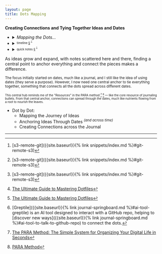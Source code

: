 ```yaml
---
layout: page
title: Dots Mapping
---
```


**Creating Connections and Tying Together Ideas and Dates**

- <details markdown="block"><summary><i>Mapping the Dots...</i></summary>
   
  - <details markdown="block"><summary><strong>code</strong></summary>
     
    - <details markdown="block"><summary><strong>AI</strong></summary>
       
      - Vector DB
      - <details markdown="block"><summary>RAG</summary>
          
        - <details markdown="block"><summary>embeddings</summary>
           
          - Voyage AI
            [<sup>+</sup>]({{site.baseurl}}{% post_url 2024/2024-06-08-ai-embedding-models %})
          - AnyScale AI
            [<sup>+</sup>]({{site.baseurl}}{% post_url 2024/2024-06-08-ai-embedding-models %})
          </details>
        - <details markdown="block"><summary>chunking strategies</summary>
           
          - personal knowledge base
            - journal entries
              [<sup>+</sup>]({{site.baseurl}}{% post_url 2024/2024-06-24-journal-entries-knowledge-base %})
            - message timelines
              [<sup>+</sup>]({{site.baseurl}}{% post_url 2024/2024-06-01-message-knowledge-base %})
          </details>
        - draft and sketch
          - <sub>`2024a11m24d-rag` [^999] <sub><i>convert pdf to md</i></sub></sub>
          - <sub>`2024a11m24d-txtai-embeddings` [^999] <sub><i>embedding and search with **txtai**</i></sub></sub>
        </details>
      </details>
    - <details markdown="block"><summary>snippets</summary>
       
      - cli
        - find <sup><sup>[+](https://igorlima.github.io/unapologetic-snippets/docs/languages/shell/cli-find)</sup></sup>
        - curl <sup><sup>[+](https://igorlima.github.io/unapologetic-snippets/docs/languages/shell/cli-curl)</sup></sup>
        - awk <sup><sup>[+](https://igorlima.github.io/unapologetic-snippets/docs/languages/shell/awk)</sup></sup>
        - sed <sup><sup>[+](https://igorlima.github.io/unapologetic-snippets/docs/languages/shell/sed)</sup></sup>
        - jq <sup><sup>[+](https://igorlima.github.io/unapologetic-snippets/docs/languages/shell/jq)</sup></sup>
        - fzf <sup><sup>[+](https://igorlima.github.io/unapologetic-snippets/docs/languages/shell/cli-fzf)</sup></sup>
      - [s3-remote-git]({{site.baseurl}}{% link snippets/index.md %}#git-remote-s3) [^999]
      </details>
    </details>
  - <details markdown="block"><summary>resource configuration <sup><sup><a href="{{site.baseurl}}{% link pages/dots-mapping.md %}#aichat-rag-rc-knowledge-base">+</a></sup></sup></summary>
     
    <a id="rc-resource-config"></a>

    - [vimrc]({{site.baseurl}}{% post_url 2024-11-24-vimrc %})
    - [tmux]({{site.baseurl}}{% post_url 2024-11-24-tmux %})
    - [tmuxp yaml]({{site.baseurl}}{% post_url 2013-01-01-tmuxp %})

    <sub><sup>The term `rc` stands for _"Run Commands"_ or _"Resource Configuration."_ It refers to configuration files that contain a series of commands or settings. While many of these commands are automatic and don't require user intervention, you can modify files like `.bashrc` or `.vimrc` to customize your environment. These files can store settings for various applications or systems.</sup></sub>
    <br>
    <sub><sup> **The magic within .dotfiles**.[^4] _Dotfiles allow you to finely tune your tools and system to work exactly as you like. You can add custom aliases, tweak style preferences, enable plugins, and more. For developers and power users especially, dotfiles are an important way to boost productivity through customization._ [^4]</sup></sub>
    - <details markdown="block"><summary><sup><sub>Leveraging <strong>AIChat for RAG</strong> with Your RC File: Configuration Assistance Made Easy <a href="#aichat-rag-rc-knowledge-base">§</a></sub></sup></summary>

      <a id="aichat-rag-rc-knowledge-base"></a>
      **Leveraging AIChat for RAG with Your RC File: Configuration Assistance Made Easy**

      <sup>This guide demonstrates how to use AIChat's built-in vector database and
      full-text search capabilities to create a knowledge base from your RC
      file (e.g., `.vimrc`). This enables Retrieval-Augmented Generation (RAG),
      allowing you to ask questions about your configuration and receive
      contextually relevant answers.</sup>

      **Step-by-Step Guide:**

      The following steps outline how to use AIChat to build a RAG-powered knowledge base from your RC file:

      1.  **Initiate RAG:** Use the `.rag` command followed by the name you want to give your knowledge base (e.g., `vimrc`).

          ```
          > .rag vimrc
          ```

      2.  **Select Embedding Model:** Choose an embedding model.  The example shows `gemini:text-embedding-004`.  Note the model's limitations (max tokens, batch size, and price).

          ```
          > Select embedding model: gemini:text-embedding-004 (max-tokens:2048;max-batch:100;price:0)
          ```

      3.  **Configure Chunking:**  Set the chunk size and overlay. These parameters control how your RC file is divided for indexing.  Experiment to find optimal values.

          ```
          > Set chunk size: 1500
          > Set chunk overlay: 100
          ```

      4.  **Add Your RC File:** Specify the path to your RC file.

          ```
          > Add documents: ~/.vimrc
          ```

      5.  **Exit RAG Mode:**  Use the `.exit rag` command to finalize the knowledge base creation.

          ```
          @vimrc> .exit rag
          ```

      **Post-Creation:**

      *   **View RAG Sources:** To see the sources used in the last query, use the `.sources rag` command. This helps understand the context AIChat is using.

          ```
          > .sources rag
          ```

      **Further Information:**

      *  **AIChat RAG Guide:**  For a more in-depth explanation, refer to the official [AIChat RAG Guide](https://github.com/sigoden/aichat/wiki/RAG-Guide) <sup>[+](https://github.com/sigoden/aichat/wiki/RAG-Guide/900d5644a72b33a0adba0e420bc3e645177a9f68)</sup>.
      *  Leveraging *AIChat RAG* with [ILIMA THOUGHTS]({{site.baseurl}}{% link pages/search.md %}#aichat-rag-rc-knowledge-base)
      *  Leveraging *AIChat RAG* with [ILIMA SNIPPETS](https://igorlima.github.io/unapologetic-snippets/docs/search.html)
      <br><br>
      </details>

    </details>
  - <details markdown="block"><summary>unwind and chill</summary>

    _<sub>Finding mindful moments by embracing spare-time bliss through puzzles and pastimes.</sub>_
    - [Sudoku](https://sudoku.game/)
    </details>
  - [greptile](https://app.greptile.com/) <sup>Talk to GitHub repo [^3]</sup>
  - internet archive
    - [Wayback Machine](https://web.archive.org/)
    - [Archive Today](https://archive.today/)
  </details>
- <details markdown="block"><summary><sup><sub>timeline <a href="#timeline">§</a> <sup><sup><a href="{{site.baseurl}}{% link pages/timeline.md %}">+</a></sup></sup> </sub></sup></summary>

  <a id="timeline"></a>
  <sup><sub> Use the timeline as a go-to spot to capture notes, news, and articles! This helps keep track of everything and revisit it later. Don't worry if some entries get a bit outdated </sub></sup>
  - new prompting guide <sup><sup>[+]({{site.baseurl}}{% link pages/timeline.md %}#2025a04m13d-20250425214325)</sup></sup>
  </details>
- <details markdown="block"><summary><sup><sub>quick notes <a href="#quick-notes">§</a> <sup><sup><a href="{{site.baseurl}}{% link pages/quick-notes.md %}">+</a></sup></sup> </sub></sup></summary>

  <a id="quick-notes"></a>
  <sup><sub>These notes are helpers for sparking creativity! They make it easy to find and see what I've jotted down before to connect random **tiny thoughts**, ideas and foster new insights.</sub></sup>
  - why we can't remember everything we study? <sup><sup>[+]({{site.baseurl}}{% link pages/quick-notes.md %}#2025a02m27d-20250301045437)</sup></sup>
  </details>


As ideas grow and expand, with notes scattered here and there, finding a central point to anchor everything and connect the pieces makes a difference.

<sup>The focus initially started on dates, much like a journal, and I still like the idea of using dates (they serve a purpose). However, I now need one central anchor to tie everything together, something that connects all the dots spread across different dates.</sup>

<sup><sup>This central hub reminds me of the "Resources" in the PARA method [^1] [^2] — like the core resource of journaling bullets. From that central anchor, connections can spread through the dates, much like nutrients flowing from a root to nourish the leaves.</sup></sup>

- Dot by Dot:
  - Mapping the Journey of Ideas
  - Anchoring Ideas Through Dates <sup><i>(and across time)</i></sup>
  - Creating Connections across the Journal


------

[^1]:   [The PARA Method: The Simple System for Organizing Your Digital Life in Seconds](https://fortelabs.com/blog/para/)
[^2]:   [PARA Method](https://workflowy.com/systems/para-method/)
[^3]:   [Greptile]({{site.baseurl}}{% link journal-springboard.md %}#ai-tool-greptile) is an AI tool designed to interact with a GitHub repo, helping to [discover new ways]({{site.baseurl}}{% link journal-springboard.md %}#ai-tool-to-talk-to-github-repo) to connect the dots.
[^4]:   [The Ultimate Guide to Mastering Dotfiles](https://www.daytona.io/dotfiles/ultimate-guide-to-dotfiles/)
[^999]: [s3-remote-git]({{site.baseurl}}{% link snippets/index.md %}#git-remote-s3)
